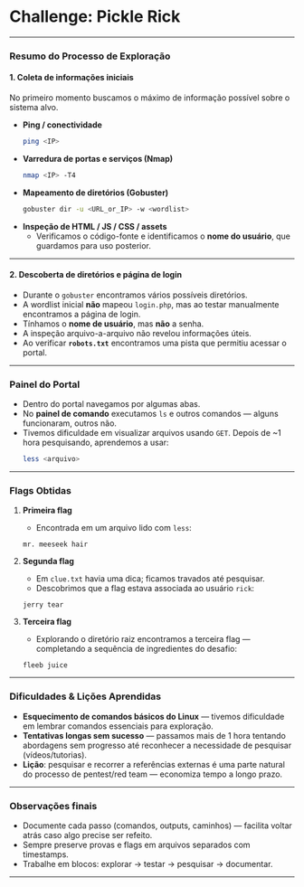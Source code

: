 # Challenge: **Pickle Rick**

---

### Resumo do Processo de Exploração

#### 1. Coleta de informações iniciais
No primeiro momento buscamos o máximo de informação possível sobre o sistema alvo.

- **Ping / conectividade**
  ```bash
  ping <IP>
  ```
- **Varredura de portas e serviços (Nmap)**
  ```bash
  nmap <IP> -T4
  ```
- **Mapeamento de diretórios (Gobuster)**
  ```bash
  gobuster dir -u <URL_or_IP> -w <wordlist>
  ```
- **Inspeção de HTML / JS / CSS / assets**
  - Verificamos o código-fonte e identificamos o **nome do usuário**, que guardamos para uso posterior.

---

#### 2. Descoberta de diretórios e página de login
- Durante o `gobuster` encontramos vários possíveis diretórios.  
- A wordlist inicial **não** mapeou `login.php`, mas ao testar manualmente encontramos a página de login.  
- Tínhamos o **nome de usuário**, mas **não** a senha.  
- A inspeção arquivo-a-arquivo não revelou informações úteis.  
- Ao verificar **`robots.txt`** encontramos uma pista que permitiu acessar o portal.

---

### Painel do Portal
- Dentro do portal navegamos por algumas abas.  
- No **painel de comando** executamos `ls` e outros comandos — alguns funcionaram, outros não.  
- Tivemos dificuldade em visualizar arquivos usando `GET`. Depois de ~1 hora pesquisando, aprendemos a usar:
  ```bash
  less <arquivo>
  ```

---

### Flags Obtidas

1. **Primeira flag**  
   - Encontrada em um arquivo lido com `less`:
   ```
   mr. meeseek hair
   ```

2. **Segunda flag**  
   - Em `clue.txt` havia uma dica; ficamos travados até pesquisar.  
   - Descobrimos que a flag estava associada ao usuário `rick`:
   ```
   jerry tear
   ```

3. **Terceira flag**  
   - Explorando o diretório raiz encontramos a terceira flag — completando a sequência de ingredientes do desafio:
   ```
   fleeb juice
   ```

---

### Dificuldades & Lições Aprendidas
- **Esquecimento de comandos básicos do Linux** — tivemos dificuldade em lembrar comandos essenciais para exploração.  
- **Tentativas longas sem sucesso** — passamos mais de 1 hora tentando abordagens sem progresso até reconhecer a necessidade de pesquisar (vídeos/tutorias).  
- **Lição**: pesquisar e recorrer a referências externas é uma parte natural do processo de pentest/red team — economiza tempo a longo prazo.

---

### Observações finais
- Documente cada passo (comandos, outputs, caminhos) — facilita voltar atrás caso algo precise ser refeito.  
- Sempre preserve provas e flags em arquivos separados com timestamps.  
- Trabalhe em blocos: explorar → testar → pesquisar → documentar.

---

